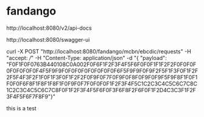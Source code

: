 # fandango


http://localhost:8080/v2/api-docs


http://localhost:8080/swagger-ui



curl -X POST "http://localhost:8080/fandango/mcbn/ebcdic/requests" -H "accept: */*" -H "Content-Type: application/json" -d "{ \"payload\": \"F0F1F0F0763B440108C0A002F0F6F1F2F3F4F5F6F0F0F1F1F2F2F0F0F0F0F0F0F0F0F4F5F9F9F0F0F0F0F0F0F0F0F6F5F9F9F0F9F2F5F1F3F0F1F2F2F5F4F3F2F1F0F1F3F0F1F2F2F0F9F0F7F0F9F0F8F0F9F0F9F5F9F8F1F0F1F0F0F6F8F1F8F1F8F1F0F9F0F7F0F0F0F1F2F3F4F5C1C2C3C4C5C6C7C8C1C2C3C4C5C6C7C8F0F1F2F3F4F5F6F0F3F6F8F2F6F0F1F2D4C3C3F1F2F3F4F5F6F7F8F9\"}"

this is a test